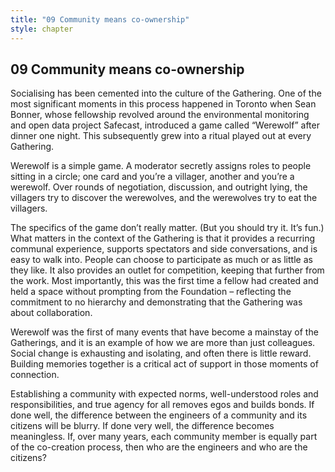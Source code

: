```yaml
---
title: "09 Community means co-ownership"
style: chapter
---
```


## **09** Community means co-ownership

Socialising has been cemented into the culture of the Gathering. One of the most significant moments in this process happened in Toronto when Sean Bonner, whose fellowship revolved around the environmental monitoring and open data project Safecast, introduced a game called “Werewolf” after dinner one night. This subsequently grew into a ritual played out at every Gathering.

Werewolf is a simple game. A moderator secretly assigns roles to people sitting in a circle; one card and you’re a villager, another and you’re a werewolf. Over rounds of negotiation, discussion, and outright lying, the villagers try to discover the werewolves, and the werewolves try to eat the villagers.

The specifics of the game don’t really matter. (But you should try it. It’s fun.) What matters in the context of the Gathering is that it provides a recurring communal experience, supports spectators and side conversations, and is easy to walk into. People can choose to participate as much or as little as they like. It also provides an outlet for competition, keeping that further from the work. Most importantly, this was the first time a fellow had created and held a space without prompting from the Foundation – reflecting the commitment to no hierarchy and demonstrating that the Gathering was about collaboration.

Werewolf was the first of many events that have become a mainstay of the Gatherings, and it is an example of how we are more than just colleagues. Social change is exhausting and isolating, and often there is little reward. Building memories together is a critical act of support in those moments of connection.

Establishing a community with expected norms, well-understood roles and responsibilities, and true agency for all removes egos and builds bonds. If done well, the difference between the engineers of a community and its citizens will be blurry. If done very well, the difference becomes meaningless. If, over many years, each community member is equally part of the co-creation process, then who are the engineers and who are the citizens?